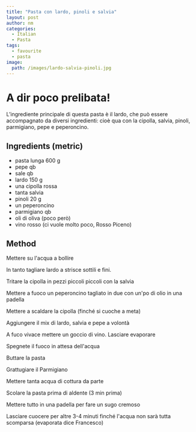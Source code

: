 ```yaml
---
title: "Pasta con lardo, pinoli e salvia"
layout: post
author: nm
categories:
  - Italian
  - Pasta
tags:
  - favourite 
  - pasta
image: 
  path: /images/lardo-salvia-pinoli.jpg 
---
```

# A dir poco prelibata! 

L’ingrediente principale di questa pasta è il lardo, che può essere accompagnato da diversi ingredienti: cioè qua con la cipolla, salvia, pinoli, parmigiano, pepe e peperoncino. 

## Ingredients (metric)

- pasta lunga 600 g
- pepe qb
- sale qb
- lardo 150 g 
- una cipolla rossa
- tanta salvia 
- pinoli 20 g
- un peperoncino
- parmigiano qb 
- oli di oliva (poco però)
- vino rosso (ci vuole molto poco, Rosso Piceno)


## Method

Mettere su l'acqua a bollire 

In tanto tagliare lardo a strisce sottili e fini.
 
Tritare la cipolla in pezzi piccoli piccoli con la salvia

Mettere a fuoco un peperoncino tagliato in due con un'po di olio in una padella 

Mettere a scaldare la cipolla (finché si cuoche a meta) 

Aggiungere il mix di lardo, salvia e pepe a volontà 

A fuco vivace mettere un goccio di vino. Lasciare evaporare

Spegnete il fuoco in attesa dell'acqua 

Buttare la pasta 

Grattugiare il Parmigiano 

Mettere tanta acqua di cottura da parte
 
Scolare la pasta prima di aldente (3 min prima)

Mettere tutto in una padella per fare un sugo cremoso 

Lasciare cuocere per altre 3-4 minuti finché l'acqua non sarà tutta scomparsa (evaporata dice Francesco)

